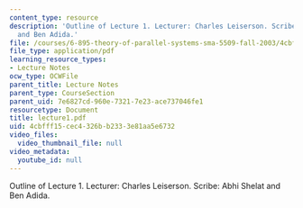 ```yaml
---
content_type: resource
description: 'Outline of Lecture 1. Lecturer: Charles Leiserson. Scribe: Abhi Shelat
  and Ben Adida.'
file: /courses/6-895-theory-of-parallel-systems-sma-5509-fall-2003/4cbfff15cec4326bb2333e81aa5e6732_lecture1.pdf
file_type: application/pdf
learning_resource_types:
- Lecture Notes
ocw_type: OCWFile
parent_title: Lecture Notes
parent_type: CourseSection
parent_uid: 7e6827cd-960e-7321-7e23-ace737046fe1
resourcetype: Document
title: lecture1.pdf
uid: 4cbfff15-cec4-326b-b233-3e81aa5e6732
video_files:
  video_thumbnail_file: null
video_metadata:
  youtube_id: null
---
```

Outline of Lecture 1. Lecturer: Charles Leiserson. Scribe: Abhi Shelat and Ben Adida.

